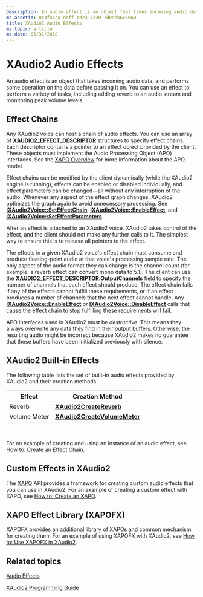 ```yaml
---
Description: An audio effect is an object that takes incoming audio data, and performs some operation on the data before passing it on. You can use an effect to perform a variety of tasks, including adding reverb to an audio stream and monitoring peak volume levels.
ms.assetid: 8c3fa4ca-dcff-bd23-7220-7d0aeb6c6068
title: XAudio2 Audio Effects
ms.topic: article
ms.date: 05/31/2018
---
```


# XAudio2 Audio Effects

An audio effect is an object that takes incoming audio data, and performs some operation on the data before passing it on. You can use an effect to perform a variety of tasks, including adding reverb to an audio stream and monitoring peak volume levels.

## Effect Chains

Any XAudio2 voice can host a chain of audio effects. You can use an array of [**XAUDIO2\_EFFECT\_DESCRIPTOR**](/windows/desktop/api/xaudio2/ns-xaudio2-xaudio2_effect_descriptor) structures to specify effect chains. Each descriptor contains a pointer to an effect object provided by the client. These objects must implement the Audio Processing Object (APO) interfaces. See the [XAPO Overview](xapo-overview.md) for more information about the APO model.

Effect chains can be modified by the client dynamically (while the XAudio2 engine is running), effects can be enabled or disabled individually, and effect parameters can be changed—all without any interruption of the audio. Whenever any aspect of the effect graph changes, XAudio2 optimizes the graph again to avoid unnecessary processing. See [**IXAudio2Voice::SetEffectChain**](https://msdn.microsoft.com/library/Ee418594(v=VS.85).aspx), [**IXAudio2Voice::EnableEffect**](https://msdn.microsoft.com/library/Ee418584(v=VS.85).aspx), and [**IXAudio2Voice::SetEffectParameters**](https://msdn.microsoft.com/library/Ee418595(v=VS.85).aspx).

After an effect is attached to an XAudio2 voice, XAudio2 takes control of the effect, and the client should not make any further calls to it. The simplest way to ensure this is to release all pointers to the effect.

The effects in a given XAudio2 voice's effect chain must consume and produce floating-point audio at that voice's processing sample rate. The only aspect of the audio format they can change is the channel count (for example, a reverb effect can convert mono data to 5.1). The client can use the [**XAUDIO2\_EFFECT\_DESCRIPTOR**](/windows/desktop/api/xaudio2/ns-xaudio2-xaudio2_effect_descriptor).**OutputChannels** field to specify the number of channels that each effect should produce. The effect chain fails if any of the effects cannot fulfill these requirements, or if an effect produces a number of channels that the next effect cannot handle. Any [**IXAudio2Voice::EnableEffect**](https://msdn.microsoft.com/library/Ee418584(v=VS.85).aspx) or [**IXAudio2Voice::DisableEffect**](https://msdn.microsoft.com/library/Ee418583(v=VS.85).aspx) calls that cause the effect chain to stop fulfilling these requirements will fail.

APO interfaces used in XAudio2 must be *destructive*. This means they always overwrite any data they find in their output buffers. Otherwise, the resulting audio might be incorrect because XAudio2 makes no guarantee that these buffers have been initialized previously with silence.

## XAudio2 Built-in Effects

The following table lists the set of built-in audio effects provided by XAudio2 and their creation methods. 

| Effect       | Creation Method                                              |
|--------------|--------------------------------------------------------------|
| Reverb       | [**XAudio2CreateReverb**](/windows/desktop/api/xaudio2fx/nf-xaudio2fx-xaudio2createreverb)           |
| Volume Meter | [**XAudio2CreateVolumeMeter**](/windows/desktop/api/xaudio2fx/nf-xaudio2fx-xaudio2createvolumemeter) |



 

For an example of creating and using an instance of an audio effect, see [How to: Create an Effect Chain](how-to--create-an-effect-chain.md).

## Custom Effects in XAudio2

The [XAPO](xapo-overview.md) API provides a framework for creating custom audio effects that you can use in XAudio2. For an example of creating a custom effect with XAPO, see [How to: Create an XAPO](how-to--create-an-xapo.md).

## XAPO Effect Library (XAPOFX)

[XAPOFX](xapofx-overview.md) provides an additional library of XAPOs and common mechanism for creating them. For an example of using XAPOFX with XAudio2, see [How to: Use XAPOFX in XAudio2](how-to--use-xapofx-in-xaudio2.md).

## Related topics

<dl> <dt>

[Audio Effects](audio-effects.md)
</dt> <dt>

[XAudio2 Programming Guide](programming-guide.md)
</dt> </dl>

 

 



